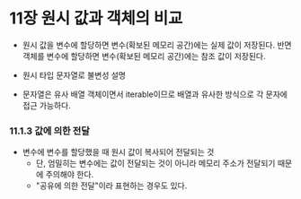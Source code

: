 # 11장 원시 값과 객체의 비교
- 원시 값을 변수에 할당하면 변수(확보된 메모리 공간)에는 실제 값이 저장된다. 반면 객체를 변수에 할당하면 변수(확보된 메모리 공간)에는 참조 값이 저장된다.

- 원시 타입 문자열로 불변성 설명

- 문자열은 유사 배열 객체이면서 iterable이므로 배열과 유사한 방식으로 각 문자에 접근 가능하다.
### 11.1.3 값에 의한 전달
- 변수에 변수를 할당했을 때 원시 값이 복사되어 전달되는 것
	- 단, 엄밀히는 변수에는 값이 전달되는 것이 아니라 메모리 주소가 전달되기 때문에 주의해야 한다.
	- "공유에 의한 전달"이라 표현하는 경우도 있다.